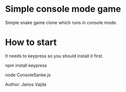 Simple console mode game 
=========================

Simple snake game clone which runs in console mode.

How to start
============

It needs to keypress so you should install it first.

npm install keypress

node ConsoleSanke.js 


Author: Janos Vajda

